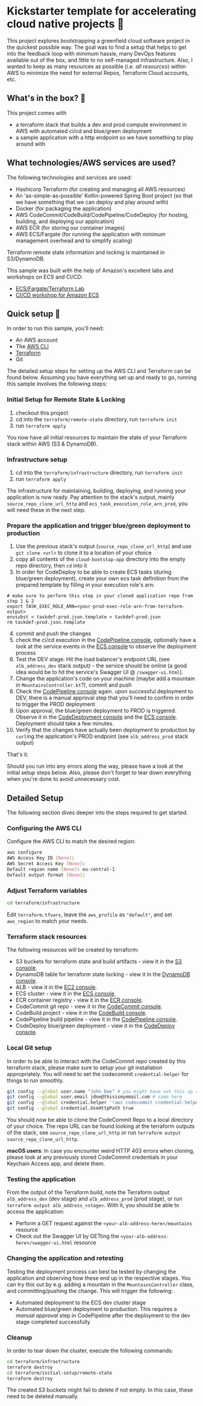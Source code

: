 # Kickstarter template for accelerating cloud native projects 🚀

This project explores bootstrapping a greenfield cloud software project in the quickest possible way. The goal was to find a setup that helps to get into the feedback loop with minimum hassle, many DevOps features available out of the box, and little to no self-managed infrastructure. Also, I wanted to keep as many resources as possible (i.e. _all resources_) within AWS to minimize the need for external Repos, Terraform Cloud accounts, etc.

## What's in the box? 🧰

This project comes with

- a terraform stack that builds a dev and prod compute environment in AWS with automated ci/cd and blue/green deployment
- a sample application with a http endpoint so we have something to play around with

## What technologies/AWS services are used?

The following technologies and services are used:

- Hashicorp Terraform (for creating and managing all AWS resources)
- An 'as-simple-as-possible' Kotlin-powered Spring Boot project (so that we have something that we can deploy and play around with)
- Docker (for packaging the application)
- AWS CodeCommit/CodeBuild/CodePipeline/CodeDeploy (for hosting, building, and deploying our application)
- AWS ECR (for storing our container images)
- AWS ECS/Fargate (for running the application with minimum management overhead and to simplify scaling)

Terraform remote state information and locking is maintained in S3/DynamoDB.

This sample was built with the help of Amazon's excellent labs and workshops on ECS and CI/CD:

- [ECS/Fargate/Terraform Lab](https://devops-ecs-fargate.workshop.aws/en/)
- [CI/CD workshop for Amazon ECS](https://catalog.us-east-1.prod.workshops.aws/v2/workshops/869f7eee-d3a2-490b-bf9a-ac90a8fb2d36/en-US)

## Quick setup 🔨

In order to run this sample, you'll need:

- An AWS account
- The [AWS CLI](https://docs.aws.amazon.com/cli/latest/userguide/cli-chap-getting-started.html)
- [Terraform](https://learn.hashicorp.com/tutorials/terraform/install-cli)
- Git

The detailed setup steps for setting up the AWS CLI and Terraform can be found below. 
Assuming you have everything set up and ready to go, running this sample involves the following steps:

### Initial Setup for Remote State & Locking

1. checkout this project
2. cd into the `terraform/remote-state` directory, run `terraform init`
3. run `terraform apply`

You now have all initial resources to maintain the state of your Terraform stack within AWS (S3 & DynamoDB).

### Infrastructure setup

1. cd into the `terraform/infrastructure` directory, run `terraform init`
2. run `terraform apply`

The infrastructure for maintaining, building, deploying, and running your application is now ready. Pay attention to the stack's output, mainly `source_repo_clone_url_http` and `ecs_task_execution_role_arn_prod`, you will need these in the next step.

### Prepare the application and trigger blue/green deployment to production

1. Use the previous stack's output (`source_repo_clone_url_http`) and use `git clone <url>` to clone it to a location of your choice
2. copy all contents of the `cloud-bootstap-app` directory into the empty repo directory, then `cd` into it
3. In order for CodeDeploy to be able to create ECS tasks (during blue/green deployment), create your own ecs task definition from the prepared template by filling in your execution role's arn:

```shell
# make sure to perform this step in your cloned application repo from step 1 & 2
export TASK_EXEC_ROLE_ARN=<your-prod-exec-role-arn-from-terraform-output>
envsubst < taskdef-prod.json.template > taskdef-prod.json
rm taskdef-prod.json.template
```

4. commit and push the changes
5. check the ci/cd execution in the [CodePipeline console](https://console.aws.amazon.com/codepipeline), optionally have a look at the service events in the [ECS console](https://console.aws.amazon.com/ecs) to observe the deployment process
6. Test the DEV stage: Hit the load balancer's endpoint URL (see `alb_address_dev` stack output) - the service should be online (a good idea would be to hit the service's Swagger UI @ `/swagger-ui.html`).
7. Change the application's code on your machine (maybe add a mountain in `MountainsController.kt`?), commit and push
8. Check the [CodePipeline console](https://console.aws.amazon.com/codepipeline) again. upon successful deployment to DEV, there is a manual approval step that you'll need to confirm in order to trigger the PROD deployment
9. Upon approval, the blue/green deployment to PROD is triggered. Observe it in the [CodeDeployment console](https://console.aws.amazon.com/codedeploy) and the [ECS console](https://console.aws.amazon.com/ecs). Deployment should take a few minutes.
10. Verify that the changes have actually been deployment to production by `curl`ing the application's PROD endpoint (see `alb_address_prod` stack output)

That's it.

Should you run into any errors along the way, please have a look at the initial setup steps below. Also, please don't forget to tear down everything when you're done to avoid unnecessary cost.

## Detailed Setup

The following section dives deeper into the steps required to get started.

### Configuring the AWS CLI

Configure the AWS CLI to match the desired region:

```bash
aws configure
AWS Access Key ID [None]: 
AWS Secret Access Key [None]: 
Default region name [None]: eu-central-1
Default output format [None]: 
```

### Adjust Terraform variables

```bash
cd terraform/infrastructure
```

Edit `terraform.tfvars`, leave the `aws_profile` as `"default"`, and set `aws_region` to match your needs. 

### Terraform stack resources

The following resources will be created by terraform:

- S3 buckets for terraform state and build artifacts - view it in the [S3 console](https://s3.console.aws.amazon.com/s3).
- DynamoDB table for terraform state locking - view it in the [DynamoDB console](https://s3.console.aws.amazon.com/dynamodb).
- ALB - view it in the [EC2 console](https://console.aws.amazon.com/ec2).
- ECS cluster - view it in the [ECS console](https://console.aws.amazon.com/ecs).
- ECR container registry - view it in the [ECR console](https://console.aws.amazon.com/ecr).
- CodeCommit git repo - view it in the [CodeCommit console](https://console.aws.amazon.com/codecommit).
- CodeBuild project - view it in the [CodeBuild console](https://console.aws.amazon.com/codebuild).
- CodePipeline build pipeline - view it in the [CodePipeline console](https://console.aws.amazon.com/codepipeline).
- CodeDeploy blue/green deployment - view it in the [CodeDeploy console](https://console.aws.amazon.com/codedeploy).

### Local Git setup

In order to be able to interact with the CodeCommit repo created by this terraform stack, please make sure to setup your git installation appropriately. You will need to set the codecommit `credential-helper` for things to run smoothly.

```bash
git config --global user.name "John Doe" # you might have set this up already
git config --global user.email jdoe@thisismyemail.com # same here
git config --global credential.helper '!aws codecommit credential-helper $@'
git config --global credential.UseHttpPath true
```

You should now be able to clone the CodeCommit Repo to a local directory of your choice. The repo URL can be found looking at the terraform outputs of the stack, see `source_repo_clone_url_http` or run `terraform output source_repo_clone_url_http`.

**macOS users**: In case you encounter weird HTTP 403 errors when cloning, please look at any previously stored CodeCommit credentials in your Keychain Access app, and delete them.

### Testing the application

From the output of the Terraform build, note the Terraform output `alb_address_dev` (dev stage) and `alb_address_prod` (prod stage), or run `terraform output alb_address_<stage>`. With it, you should be able to access the application:
- Perform a GET request against the `<your-alb-address-here>/mountains` resource
- Check out the Swagger UI by GETting the `<your-alb-address-here>/swagger-ui.html` resource

### Changing the application and retesting

Testing the deployment process can best be tested by changing the application and observing how these end up in the respective stages. You can try this out by e.g. adding a mountain in the `MountainsController` class, and committing/pushing the change. This will trigger the following:

- Automated deployment to the ECS dev cluster stage
- Automated blue/green deployment to production. This requires a *manual approval* step in CodePipeline after the deployment to the dev stage completed successfully

### Cleanup

In order to tear down the cluster, execute the following commands:

```bash
cd terraform/infrastructure
terraform destroy
cd terraform/initial-setup/remote-state
terraform destroy
```

The created S3 buckets might fail to delete if not empty. In this case, these need to be deleted manually.
